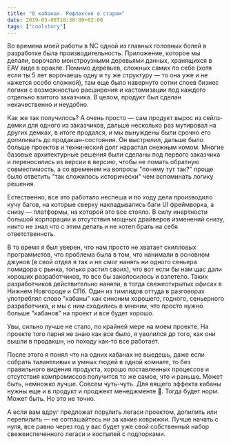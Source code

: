 ```yaml
---
title: "О кабанах. Рефлексия о старом"
date: 2019-03-08T10:30:00+02:00
tags: ["coolstory"]
---
```


Во времена моей работы в NC одной из главных головных болей в разработке была производительность. Приложение, которое мы делали, ворочало монстроузными деревьями данных, хранящихся в EAV виде в оракле. Помимо деревьев, сложных самих по себе (хотя если ты 5 лет ворочаешь одну и ту же структуру — то она уже и не кажется особо сложной), там еще было навернуто сотни слоев бизнес логики с возможностью расширения и кастомизации под каждого отдельно взятого заказчика. В целом, продукт был сделан некачественно и неудобно.

Как же так получилось? А очень просто — сам продукт вырос из сейлз-демки для одного из заказчиков, дальше несколько раз мутировал на других демках, в итоге продался, и мы вынуждены были срочно его допиливать до продакшн-состояния. Он выстрелил, дальше было больше проектов и технический долг нарастал снежным комом. Многие базовые архитектурные решения были сделаны под первого заказчика и переносились из версии в версию, чтобы не ломать обратную совместимость, а со временем на вопросы "почему тут так?" проще было ответить "так сложилось исторически" чем вспоминать логику решения.

Естественно, все это работало неспеша и по ходу дела производило кучу багов, на которые сверху накладывались баги UI фреймворка, а снизу — платформы, на которой это все стояло. В силу инертности большой корпорации и отсутствия мощных драйверов изменений снизу, никто не знал что с этим делать и не хотел брать на себя ответственнсть.

В то время я был уверен, что нам просто не хватает скилловых программстов, что проблема была в том, что нанимали в основном джунов (в свой отдел я так и не смог нанять ни одного сеньера помидора с рынка, только растил своих), что вот если бы нам щас дали хороших разработчиков, то все бы заколосилось и взлетело. Таких разработчиков действительно наняли, в тогда свежеоткрытых офисах в Нижнем Новгороде и СПб. Один из тимлидов оттуда в разговорах употреблял слово "кабаны" как синоним хорошего, годного, сеньерного разработчика, и мы с ним сходились в мнении, что просто нужно больше "кабанов" на проект и все будет хорошо. 

Увы, сильно лучше не стало, по крайней мере на моем проекте. На проекте того парня не знаю как все было, я уволился до того, как они вышли в продакшн, но походу как-то все работает.

После этого я понял что на одних кабанах не выедешь, даже если собрать талантливых и умных людей в одной комнате, то без правильного видения продукта, хорошо поставленных процессов и отсутствия компромиссов получится то же самое, что и раньше. Может быть, немножко лучше. Совсем чуть-чуть. Для вящего эффекта кабаны нужны еще и в продукт и проджект менеджменте 🐖. Тогда будет норм. Может быть. Но это не точно.

А если вам вдруг предложат порулить легаси проектом, допилить или перепилить — не соглашайтесь ни за какие коврижки. Лучше начать с нуля, все равно через год у вас будет уже свой собственный набор свежеиспеченного легаси и костылей с подпорками.